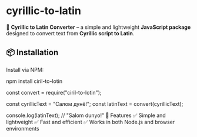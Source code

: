 # cyrillic-to-latin

📝 **Cyrillic to Latin Converter** – a simple and lightweight **JavaScript package** designed to convert text from **Cyrillic script to Latin**.

## 📦 Installation

Install via NPM:

npm install ciril-to-lotin

const convert = require("ciril-to-lotin");

const cyrillicText = "Салом дунё!";
const latinText = convert(cyrillicText);

console.log(latinText); // "Salom dunyo!"
🎯 Features
✅ Simple and lightweight
✅ Fast and efficient
✅ Works in both Node.js and browser environments


